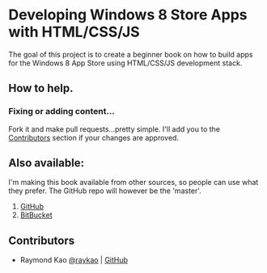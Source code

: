 # Developing Windows 8 Store Apps with HTML/CSS/JS

The goal of this project is to create a beginner book on how to build apps for the Windows 8 App Store using HTML/CSS/JS development stack.

## How to help.

### Fixing or adding content...
Fork it and make pull requests...pretty simple.  I'll add you to the [Contributors](#contributors) section if your changes are approved.

## Also available:

I'm making this book available from other sources, so people can use what they prefer.  The GitHub repo will however be the 'master'.

1. [GitHub](https://github.com/raykao/win8hcj/)
2. [BitBucket](https://bitbucket.org/raykao/win8hcj)

## Contributors

- Raymond Kao [@raykao](http://twitter.com/raykao) | [GitHub](http://github.com/raykao)